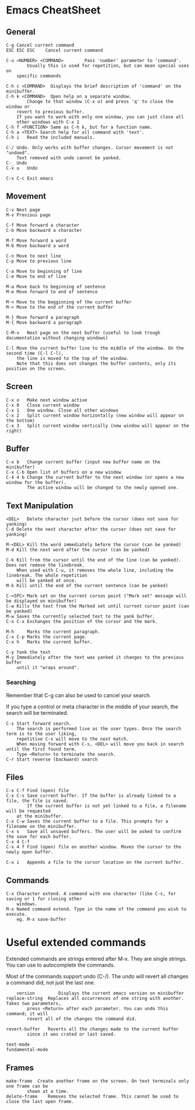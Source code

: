 Emacs CheatSheet
================

General
-------

	C-g	Cancel current command
	ESC ESC ESC    Cancel current command

	C-u <NUMBER> <COMMAND>	      Pass 'number' parameter to 'command'.
	    	Usually this is used for repetition, but can mean special uses on
		specific commands

	C-h c <COMMAND>	 Displays the brief description of 'command' on the minibuffer.
	C-h k <COMMAND>	 Open help on a separate window.
	        Change to that window (C-x o) and press 'q' to close the window or
		revert to previous buffer.
		If you want to work with only one window, you can just close all
		other windows with C-x 1
	C-h f <FUNCTION> Same as C-h k, but for a function name.
	C-h a <TEXT> Search help for all command with 'text'.
	C-h i 	Read the included manuals.
	
	C-/	Undo. Only works with buffer changes. Cursor movement is not "undoed".
		Text removed with undo cannot be yanked.
	C-_	Undo
	C-x u	Undo

	C-x C-c	Exit emacs

Movement
--------

	C-v	Next page
	M-v	Previous page

	C-f	Move forward a character
	C-b	Move backward a character

	M-f	Move forward a word
	M-b	Move backward a word

	C-n	Move to next line
	C-p	Move to previous line

	C-a	Move to beginning of line
	C-e	Move to end of line

	M-a	Move back to beginning of sentence
	M-e	Move forward to end of sentence

	M-<	Move to the begginning of the current buffer
	M->	Move to the end of the current buffer

	M-}	Move forward a paragraph
	M-{	Move backward a paragraph

	C-M-v	Next page on the next buffer (useful to look trough documentation without changing windows)

	C-l	Move the current buffer line to the middle of the window. On the second time (C-l C-l),
		the line is moved to the top of the window.
		Note that this does not changes the buffer contents, only its position on the screen.

Screen
------

	C-x o	Make next window active
	C-x 0	Close current window
	C-x 1	One window. Close all other windows
	C-x 2	Split current window horizontally (new window will appear on the bottom)
	C-x 3	Split current window vertically (new window will appear on the right)

Buffer
------

	C-x b	Change current buffer (input new buffer name on the minibuffer)
	C-x C-b	Open list of buffers on a new window
	C-4 4 b	Change the current buffer to the next window (or opens a new window for the buffer).
	      	The active window will be changed to the newly opened one.

Text Manipulation
-----------------

	<DEL>	Delete character just before the cursor (does not save for yanking)
	C-d	Delete the next character after the cursor (does not save for yanking)

	M-<DEL>	Kill the word immediately before the cursor (can be yanked)
	M-d	Kill the next word after the cursor (can be yanked)

	C-k	Kill from the cursor until the end of the line (can be yanked). Does not remove the linebreak.
		When used with C-u, it removes the whole line, including the linebreak. The whole repetition
		will be yanked at once.
	M-k	Kill until the end of the current sentence (can be yanked)

	C-<SPC>	Mark set on the current cursos point ("Mark set" message will be displayed on minibuffer)
	C-w	Kills the text from the Marked set until current cursor point (can be yanked)
	M-w	Saves the currently selected text to the yank buffer.
	C-x C-x	Exchanges the position of the cursor and the mark.

	M-h 	Marks the current paragraph.
	C-x C-p	Marks the current page.
	C-x h	Marks the current buffer.

	C-y	Yank the text
	M-y	Immediately after the text was yanked it changes to the previous buffer
		until it "wraps around".
	
### Searching

Remember that C-g can also be used to cancel your search.

If you type a control or meta character in the middle of your search, the search will be terminated.


	C-s	Start forward search.
		The search is performed live as the user types. Once the search term is to the user liking,
		repetitive C-s will move to the next match.
		When moving forward with C-s, <DEL> will move you back in search until the first found term.
		Type <Return> to terminate the search.
	C-r	Start reverse (backward) search


Files
-----

	C-x C-f	Find (open) file
	C-x C-s Save current buffer. If the buffer is already linked to a file, the file is saved.
	    	If the current buffer is not yet linked to a file, a filename will be requested
		at the minibuffer.
	C-x C-w	Saves the current buffer to a file. This prompts for a filename on the minibuffer.
	C-x s	Save all unsaved buffers. The user will be asked to confirm the save for each buffer.
	C-x 4 C-f
	C-x 4 f	Find (open) file on another window. Moves the cursor to the newly open buffer.

	C-x i 	Appends a file to the cursor location on the current buffer.

Commands
--------

	C-x	Character extend. A command with one character (like C-s, for saving or 1 for closing other
		windows.
	M-x	Named command extend. Type in the name of the command you wish to execute.
		eg. M-x save-buffer


Useful extended commands
========================

Extended commands are strings entered after M-x. They are single strings. You can use <SPC> to autocomplete
the commands.

Most of the commands support undo (C-/). The undo will revert all changes a command did, not just the last one.

     	version	     	Displays the current emacs version on minibuffer
	replace-string	Replaces all occurrences of one string with another. Takes two parameters,
			press <Return> after each parameter. You can undo this command; it will
			revert all of the changes the command did.

	revert-buffer	Reverts all the changes made to the current buffer
			since it was crated or last saved.

	text-mode
	fundamental-mode

Frames
------

	make-frame	Create another frame on the screen. On text terminals only one frame can be
			shown at a time.
	delete-frame	Removes the selected frame. This cannot be used to close the last open frame.

